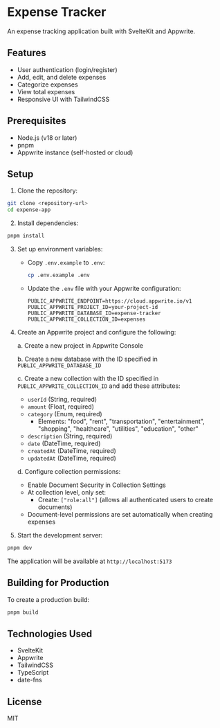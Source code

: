 # Expense Tracker

An expense tracking application built with SvelteKit and Appwrite.

## Features

- User authentication (login/register)
- Add, edit, and delete expenses
- Categorize expenses
- View total expenses
- Responsive UI with TailwindCSS

## Prerequisites

- Node.js (v18 or later)
- pnpm
- Appwrite instance (self-hosted or cloud)

## Setup

1. Clone the repository:

```bash
git clone <repository-url>
cd expense-app
```

2. Install dependencies:

```bash
pnpm install
```

3. Set up environment variables:

   - Copy `.env.example` to `.env`:
     ```bash
     cp .env.example .env
     ```
   - Update the `.env` file with your Appwrite configuration:
     ```
     PUBLIC_APPWRITE_ENDPOINT=https://cloud.appwrite.io/v1
     PUBLIC_APPWRITE_PROJECT_ID=your-project-id
     PUBLIC_APPWRITE_DATABASE_ID=expense-tracker
     PUBLIC_APPWRITE_COLLECTION_ID=expenses
     ```

4. Create an Appwrite project and configure the following:

   a. Create a new project in Appwrite Console

   b. Create a new database with the ID specified in `PUBLIC_APPWRITE_DATABASE_ID`

   c. Create a new collection with the ID specified in `PUBLIC_APPWRITE_COLLECTION_ID` and add these attributes:

   - `userId` (String, required)
   - `amount` (Float, required)
   - `category` (Enum, required)
     - Elements: "food", "rent", "transportation", "entertainment", "shopping", "healthcare", "utilities", "education", "other"
   - `description` (String, required)
   - `date` (DateTime, required)
   - `createdAt` (DateTime, required)
   - `updatedAt` (DateTime, required)

   d. Configure collection permissions:

   - Enable Document Security in Collection Settings
   - At collection level, only set:
     - Create: `["role:all"]` (allows all authenticated users to create documents)
   - Document-level permissions are set automatically when creating expenses

5. Start the development server:

```bash
pnpm dev
```

The application will be available at `http://localhost:5173`

## Building for Production

To create a production build:

```bash
pnpm build
```

## Technologies Used

- SvelteKit
- Appwrite
- TailwindCSS
- TypeScript
- date-fns

## License

MIT
